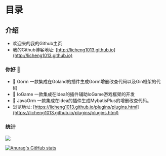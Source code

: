 # 目录

## 介绍
- 欢迎来的我的Github主页
- 我的Github博客地址: [http://licheng1013.github.io](http://licheng1013.github.io)

### 你好 👋
- 🔭 Gorm 一款集成在Goland的插件生成Gorm增删改查代码以及Gin框架的代码 
- 🔭 IoGame 一款集成在Idea的插件辅助IoGame游戏框架的开发 
- 🔭 JavaOrm 一款集成在Idea的插件生成MybatisPlus的增删改查代码。
- 浏览地址: [https://licheng1013.github.io/plugins/plugins.html](https://licheng1013.github.io/plugins/plugins.html)

### 统计
![](https://github-readme-stats.vercel.app/api/top-langs/?username=licheng1013&theme=dark&layout=compact&hide=html,c%23,javascript)

[![Anurag's GitHub stats](https://github-readme-stats.vercel.app/api?username=licheng1013&show_icons=true&theme=radical)](https://github.com/anuraghazra/github-readme-stats)


